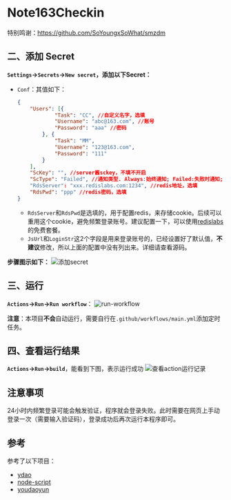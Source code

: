 # Note163Checkin

特别鸣谢：https://github.com/SoYoungxSoWhat/smzdm



## 二、添加 Secret

**`Settings`->`Secrets`->`New secret`，添加以下Secret：**
- `Conf`：其值如下：
    ```json
    {
    	"Users": [{
    			"Task": "CC", //自定义名字，选填
    			"Username": "abc@163.com", //账号
    			"Password": "aaa" //密码
    		}, {
    			"Task": "MM",
    			"Username": "123@163.com",
    			"Password": "111"
    		}
    	],
    	"ScKey": "", //server酱sckey，不填不开启
    	"ScType": "Failed", //通知类型. Always:始终通知; Failed:失败时通知; 不填/其他:不通知;
    	"RdsServer": "xxx.redislabs.com:1234", //redis地址，选填
    	"RdsPwd": "ppp" //redis密码，选填
    }
    ```
    - `RdsServer`和`RdsPwd`是选填的，用于配置redis，来存储cookie。后续可以重用这个cookie，避免频繁登录账号。建议配置一下，可以使用[redislabs](https://app.redislabs.com/)的免费套餐。
    - `JsUrl`和`LoginStr`这2个字段是用来登录账号的，已经设置好了默认值，**不建议**修改，所以上面的配置中没有列出来。详细请查看源码。

**步骤图示如下：**
![添加secret](https://img.guoqianfan.com/note/2020/08/添加secret.png)

## 三、运行

**`Actions`->`Run`->`Run workflow`**：
![run-workflow](https://img.guoqianfan.com/note/2020/08/run-workflow.png)

**注意**：本项目**不会**自动运行，需要自行在`.github/workflows/main.yml`添加定时任务。

## 四、查看运行结果

**`Actions`->`Run`->`build`**，能看到下图，表示运行成功
![查看action运行记录](https://img.guoqianfan.com/note/2020/08/查看action运行记录.png)

## 注意事项

24小时内频繁登录可能会触发验证，程序就会登录失败。此时需要在网页上手动登录一次（需要输入验证码），登录成功后再次运行本程序即可。

## 参考

参考了以下项目：
- [ydao](https://github.com/yygtboy/ydao/)
- [node-script](https://github.com/SunSeekerX/node-script)
- [youdaoyun](https://github.com/hezhizheng/youdaoyun)